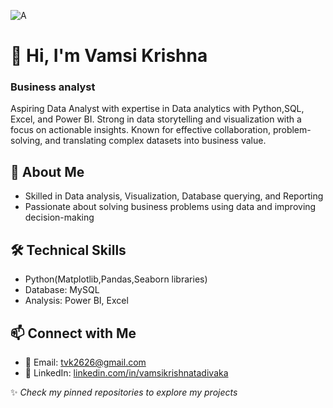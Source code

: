 ![A](https://assets.everspringpartners.com/dims4/default/c4f0d0d/2147483647/strip/true/crop/1468x632+0+0/resize/1600x688!/format/webp/quality/90/?url=http%3A%2F%2Feverspring-brightspot.s3.us-east-1.amazonaws.com%2Fca%2F3b%2Fd9e41e954f32a1a103cfbdd7efee%2Fbusiness-analytics.jpg)

# 👋 Hi, I'm Vamsi Krishna
### Business analyst
Aspiring Data Analyst with expertise in Data analytics with Python,SQL, Excel, and Power BI. Strong in data storytelling and visualization with a focus on actionable insights. Known for effective collaboration, problem-solving, and translating complex datasets into business value.

## 🧠 About Me
* Skilled in Data analysis, Visualization, Database querying, and Reporting
* Passionate about solving business problems using data and improving decision-making


## 🛠️ Technical Skills
* Python(Matplotlib,Pandas,Seaborn libraries)
* Database: MySQL
* Analysis: Power BI, Excel

## 📫 Connect with Me
* 📧 Email: tvk2626@gmail.com
* 💼 LinkedIn: [linkedin.com/in/vamsikrishnatadivaka](https://www.linkedin.com/in/vamsikrishnatadivaka/)

✨ *Check my pinned repositories to explore my projects*
